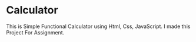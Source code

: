 # Calculator
This is Simple Functional Calculator using Html, Css, JavaScript. I made this Project For Assignment.

